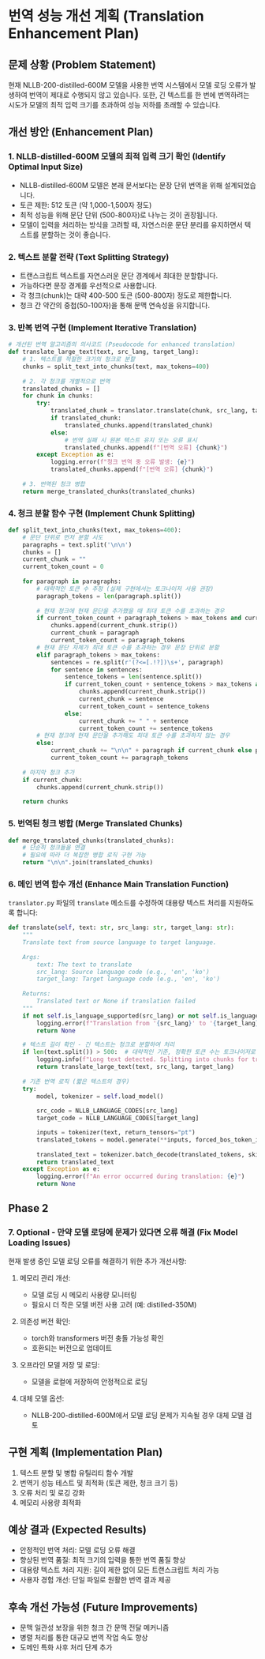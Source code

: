 # 번역 성능 개선 계획 (Translation Enhancement Plan)

## 문제 상황 (Problem Statement)
현재 NLLB-200-distilled-600M 모델을 사용한 번역 시스템에서 모델 로딩 오류가 발생하여 번역이 제대로 수행되지 않고 있습니다. 
또한, 긴 텍스트를 한 번에 번역하려는 시도가 모델의 최적 입력 크기를 초과하여 성능 저하를 초래할 수 있습니다.

## 개선 방안 (Enhancement Plan)

### 1. NLLB-distilled-600M 모델의 최적 입력 크기 확인 (Identify Optimal Input Size)
- NLLB-distilled-600M 모델은 본래 문서보다는 문장 단위 번역을 위해 설계되었습니다.
- 토큰 제한: 512 토큰 (약 1,000-1,500자 정도)
- 최적 성능을 위해 문단 단위 (500-800자)로 나누는 것이 권장됩니다.
- 모델이 입력을 처리하는 방식을 고려할 때, 자연스러운 문단 분리를 유지하면서 텍스트를 분할하는 것이 좋습니다.

### 2. 텍스트 분할 전략 (Text Splitting Strategy)
- 트랜스크립트 텍스트를 자연스러운 문단 경계에서 최대한 분할합니다.
- 가능하다면 문장 경계를 우선적으로 사용합니다.
- 각 청크(chunk)는 대략 400-500 토큰 (500-800자) 정도로 제한합니다.
- 청크 간 약간의 중첩(50-100자)을 통해 문맥 연속성을 유지합니다.

### 3. 반복 번역 구현 (Implement Iterative Translation)
```python
# 개선된 번역 알고리즘의 의사코드 (Pseudocode for enhanced translation)
def translate_large_text(text, src_lang, target_lang):
    # 1. 텍스트를 적절한 크기의 청크로 분할
    chunks = split_text_into_chunks(text, max_tokens=400)
    
    # 2. 각 청크를 개별적으로 번역
    translated_chunks = []
    for chunk in chunks:
        try:
            translated_chunk = translator.translate(chunk, src_lang, target_lang)
            if translated_chunk:
                translated_chunks.append(translated_chunk)
            else:
                # 번역 실패 시 원본 텍스트 유지 또는 오류 표시
                translated_chunks.append(f"[번역 오류] {chunk}")
        except Exception as e:
            logging.error(f"청크 번역 중 오류 발생: {e}")
            translated_chunks.append(f"[번역 오류] {chunk}")
    
    # 3. 번역된 청크 병합
    return merge_translated_chunks(translated_chunks)
```

### 4. 청크 분할 함수 구현 (Implement Chunk Splitting)
```python
def split_text_into_chunks(text, max_tokens=400):
    # 문단 단위로 먼저 분할 시도
    paragraphs = text.split('\n\n')
    chunks = []
    current_chunk = ""
    current_token_count = 0
    
    for paragraph in paragraphs:
        # 대략적인 토큰 수 추정 (실제 구현에서는 토크나이저 사용 권장)
        paragraph_tokens = len(paragraph.split()) 
        
        # 현재 청크에 현재 문단을 추가했을 때 최대 토큰 수를 초과하는 경우
        if current_token_count + paragraph_tokens > max_tokens and current_chunk:
            chunks.append(current_chunk.strip())
            current_chunk = paragraph
            current_token_count = paragraph_tokens
        # 현재 문단 자체가 최대 토큰 수를 초과하는 경우 문장 단위로 분할
        elif paragraph_tokens > max_tokens:
            sentences = re.split(r'(?<=[.!?])\s+', paragraph)
            for sentence in sentences:
                sentence_tokens = len(sentence.split())
                if current_token_count + sentence_tokens > max_tokens and current_chunk:
                    chunks.append(current_chunk.strip())
                    current_chunk = sentence
                    current_token_count = sentence_tokens
                else:
                    current_chunk += " " + sentence
                    current_token_count += sentence_tokens
        # 현재 청크에 현재 문단을 추가해도 최대 토큰 수를 초과하지 않는 경우
        else:
            current_chunk += "\n\n" + paragraph if current_chunk else paragraph
            current_token_count += paragraph_tokens
    
    # 마지막 청크 추가
    if current_chunk:
        chunks.append(current_chunk.strip())
    
    return chunks
```

### 5. 번역된 청크 병합 (Merge Translated Chunks)
```python
def merge_translated_chunks(translated_chunks):
    # 단순히 청크들을 연결
    # 필요에 따라 더 복잡한 병합 로직 구현 가능
    return "\n\n".join(translated_chunks)
```

### 6. 메인 번역 함수 개선 (Enhance Main Translation Function)
`translator.py` 파일의 `translate` 메소드를 수정하여 대용량 텍스트 처리를 지원하도록 합니다:

```python
def translate(self, text: str, src_lang: str, target_lang: str):
    """
    Translate text from source language to target language.
    
    Args:
        text: The text to translate
        src_lang: Source language code (e.g., 'en', 'ko')
        target_lang: Target language code (e.g., 'en', 'ko')
        
    Returns:
        Translated text or None if translation failed
    """
    if not self.is_language_supported(src_lang) or not self.is_language_supported(target_lang):
        logging.error(f"Translation from '{src_lang}' to '{target_lang}' is not supported.")
        return None

    # 텍스트 길이 확인 - 긴 텍스트는 청크로 분할하여 처리
    if len(text.split()) > 500:  # 대략적인 기준, 정확한 토큰 수는 토크나이저로 계산해야 함
        logging.info(f"Long text detected. Splitting into chunks for translation...")
        return translate_large_text(text, src_lang, target_lang)
        
    # 기존 번역 로직 (짧은 텍스트의 경우)
    try:
        model, tokenizer = self.load_model()
        
        src_code = NLLB_LANGUAGE_CODES[src_lang]
        target_code = NLLB_LANGUAGE_CODES[target_lang]

        inputs = tokenizer(text, return_tensors="pt")
        translated_tokens = model.generate(**inputs, forced_bos_token_id=tokenizer.lang_code_to_id[target_code])
        
        translated_text = tokenizer.batch_decode(translated_tokens, skip_special_tokens=True)[0]
        return translated_text
    except Exception as e:
        logging.error(f"An error occurred during translation: {e}")
        return None
```

## Phase 2
### 7. Optional - 만약 모델 로딩에 문제가 있다면 오류 해결 (Fix Model Loading Issues)
현재 발생 중인 모델 로딩 오류를 해결하기 위한 추가 개선사항:

1. 메모리 관리 개선:
   - 모델 로딩 시 메모리 사용량 모니터링
   - 필요시 더 작은 모델 버전 사용 고려 (예: distilled-350M)

2. 의존성 버전 확인:
   - torch와 transformers 버전 충돌 가능성 확인
   - 호환되는 버전으로 업데이트

3. 오프라인 모델 저장 및 로딩:
   - 모델을 로컬에 저장하여 안정적으로 로딩

4. 대체 모델 옵션:
   - NLLB-200-distilled-600M에서 모델 로딩 문제가 지속될 경우 대체 모델 검토

## 구현 계획 (Implementation Plan)
1. 텍스트 분할 및 병합 유틸리티 함수 개발
2. 번역기 성능 테스트 및 최적화 (토큰 제한, 청크 크기 등)
3. 오류 처리 및 로깅 강화
4. 메모리 사용량 최적화

## 예상 결과 (Expected Results)
- 안정적인 번역 처리: 모델 로딩 오류 해결
- 향상된 번역 품질: 최적 크기의 입력을 통한 번역 품질 향상
- 대용량 텍스트 처리 지원: 길이 제한 없이 모든 트랜스크립트 처리 가능
- 사용자 경험 개선: 단일 파일로 원활한 번역 결과 제공

## 후속 개선 가능성 (Future Improvements)
- 문맥 일관성 보장을 위한 청크 간 문맥 전달 메커니즘
- 병렬 처리를 통한 대규모 번역 작업 속도 향상
- 도메인 특화 사후 처리 단계 추가
